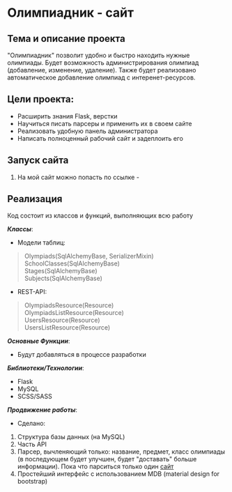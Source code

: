 # Олимпиадник - сайт

## Тема и описание проекта
"Олимпиадник" позволит удобно и быстро находить нужные олимпиады. Будет возможность администрирования олимпиад (добавление, изменение, удаление). Также будет реализовано автоматическое добавление олимпиад с интеренет-ресурсов.
## Цели проекта:
- Расширить знания Flask, верстки
- Научиться писать парсеры и применить их в своем сайте
- Реализовать удобную панель администратора 
- Написать полноценный рабочий сайт и задеплоить его

## Запуск сайта ##
1. На мой сайт можно попасть по ссылке - 

## Реализация ##

Код состоит из классов и функций, выполняющих всю работу

_**Классы**_:
- Модели таблиц:
> Olympiads(SqlAlchemyBase, SerializerMixin)<br>
> SchoolClasses(SqlAlchemyBase)<br>
> Stages(SqlAlchemyBase)<br>
> Subjects(SqlAlchemyBase)<br>
- REST-API:
> OlympiadsResource(Resource)<br>
> OlympiadsListResource(Resource)<br>
> UsersResource(Resource)<br>
> UsersListResource(Resource)<br>


_**Основные Функции**_:
- Будут добавляться в процессе разработки

_**Библиотеки/Технологии**_:
- Flask
- MySQL
- SCSS/SASS

_**Продвижение работы**_:
- Сделано:
1. Структура базы данных (на MySQL)
2. Часть API
3. Парсер, вычленяющий только: название, предмет, класс олимпиады (в последующем будет улучшен, будет "доставать" больше информации). Пока что парситься только один [сайт](https://info.olimpiada.ru/activities)
4. Простейший интерфейс с использованием MDB (material design for bootstrap)
